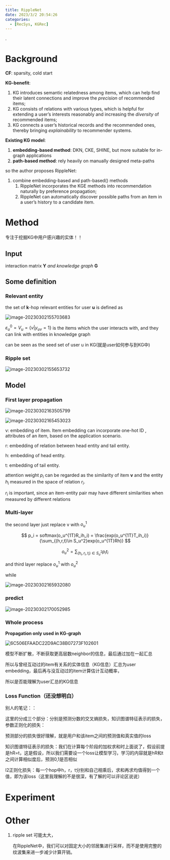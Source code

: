 ```yaml
---
title: RippleNet
date: 2023/3/2 20:54:26
categories:
  - [RecSys, KGRec]
---
```


.

<!-- more -->

# Background

**CF**: sparsity, cold start

**KG-benefit**:

1. KG introduces semantic relatedness among items, which can help find their latent connections and improve the *precision* of recommended items; 
2. KG consists of relations with various types, which is helpful for extending a user’s interests reasonably and increasing the *diversity* of recommended items;
3. KG connects a user’s historical records and the recommended ones, thereby bringing *explainability* to recommender systems.

**Existing KG model**:

1. **embedding-based method**: DKN, CKE, SHINE, but more suitable for in-graph applications
2. **path-based method**:  rely heavily on manually designed meta-paths



so the author proposes RippleNet:

1. combine embedding-based and path-based() methods
   1. RippleNet incorporates the KGE methods into recommendation naturally by preference propagation;  
   2. RippleNet can automatically discover possible paths from an item in a user’s history to a candidate item.



# Method

专注于挖掘KG中用户感兴趣的实体！！

## Input

interaction matrix **Y** *and knowledge graph* **G**

## Some definition

### Relevant entity

the set of  **k**-hop relevant entities for user **u** is defined as

![image-20230302155703683](https://ayimd-pic.oss-cn-guangzhou.aliyuncs.com/image-20230302155703683.png)

$\varepsilon_u^0=V_u = \{v|y_{uv}=1\}$ is the items which the user interacts with, and they can link with entities in knowledge graph

can be seen as the seed set of user u in KG(就是user如何参与到KG中)

### Ripple set

![image-20230302155653732](https://ayimd-pic.oss-cn-guangzhou.aliyuncs.com/image-20230302155653732.png)

## Model

### First layer propagation

![image-20230302163505799](https://ayimd-pic.oss-cn-guangzhou.aliyuncs.com/image-20230302163505799.png)

![image-20230302165453023](https://ayimd-pic.oss-cn-guangzhou.aliyuncs.com/image-20230302165453023.png)

v: embedding of item. Item embedding can incorporate one-hot ID , attributes of an item, based on the application scenario.

r: embedding of relation between head entity and tail entity.

h: embedding of head entity.

t: embedding of tail entity.



attention weight $p_i$ can be regarded as the similarity of item **v** and the entity $h_i$ measured in the space of relation $r_i$.

$r_i$ is important, since an item-entity pair may have different similarities when measured by different relations

### Multi-layer

the second layer just replace v with $o_u^1$


$$
p_i = softmax(o_u^{1T}R_ih_i) = \frac{exp(o_u^{1T}T_ih_i)}{\sum_{(h,r,t)\in S_u^2}exp(o_u^{1T}Rh)}
$$

$$
o_u^2 = \sum_{(h_i,r_i,t_i)\in S_u^2}p_it_i
$$

and third layer replace $o_u^1$ with $o_u^2$

while 

![image-20230302165932080](https://ayimd-pic.oss-cn-guangzhou.aliyuncs.com/image-20230302165932080.png)

### predict

![image-20230302170052985](https://ayimd-pic.oss-cn-guangzhou.aliyuncs.com/image-20230302170052985.png)

### Whole process

**Propagation only used in KG-graph**

![6C506EFAADC22D9AC38B07273F102601](https://ayimd-pic.oss-cn-guangzhou.aliyuncs.com/6C506EFAADC22D9AC38B07273F102601.png)

模型不断扩散，不断获取更高层数neighbor的信息，最后通过加在一起汇总

所以与曾经互动过的item有关系的实体信息（KG信息）汇总为user embedding，最后再与没互动过的item计算估计互动概率，

所以是否能理解为user汇总的KG信息

### Loss Function（还没想明白）









别人的笔记：：

这里的分成三个部分：分别是预测分数的交叉熵损失，知识图谱特征表示的损失，参数正则化的损失：

预测部分的损失很好理解，就是用户和该item之间的预测值和真实值的loss

知识图谱特征表示的损失：我们在计算每个阶段的加权求和时上面说了，假设前提是hR=t，这是假设，所以我们需要设一个loss让模型学习，学习的内容就是hR和t之间计算相似度后，预测0,1是否相似

l2正则化损失：每一个hop中h，r，t分别和自己相乘后，求和再求均值得到一个值，即为该loss（这里我理解的不是很深，有了解的可以评论区说说）

# Experiment



# Other

1. ripple set 可能太大，

   在RippleNet中，我们可以对固定大小的邻居集进行采样，而不是使用完整的纹波集来进一步减少计算开销。

